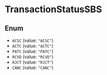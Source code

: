 # TransactionStatusSBS

## Enum

* `ACSC` (value: `"ACSC"`)
* `ACTC` (value: `"ACTC"`)
* `PATC` (value: `"PATC"`)
* `RCVD` (value: `"RCVD"`)
* `RJCT` (value: `"RJCT"`)
* `CANC` (value: `"CANC"`)

